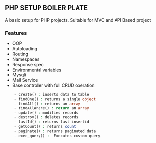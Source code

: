 ## PHP SETUP BOILER PLATE

A basic setup for PHP projects. Suitable for MVC and API Based project

### Features

- OOP
- Autoloading
- Routing
- Namespaces
- Response spec
- Environmental variables
- Mysqli
- Mail Service
- Base controller with full CRUD operation

```php
    - create() : inserts data to table
    - findOne() : returns a single object
    - findAll() : returns an array
    - findAllWhere() : return an array
    - update() : modifies records
    - destroy() : deletes records
    - lastId() : returns last insertid
    - getCount() : returns count
    - paginate() : returns paginated data
    - exec_query() :  Executes custom query
```
